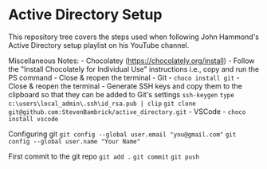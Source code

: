 # Active Directory Setup

This repository tree covers the steps used when following John Hammond's Active Directory setup playlist on his YouTube channel.


Miscellaneous Notes:
    - Chocolatey (https://chocolately.org/install)
        - Follow the "Install Chocolately for Individual Use" instructions i.e., copy and run the PS command
        - Close & reopen the terminal
    - Git
        - `choco install git`
        - Close & reopen the terminal
        - Generate SSH keys and copy them to the clipboard so that they can be added to Git's settings 
            `ssh-keygen`
            `type c:\users\local_admin\.ssh\id_rsa.pub | clip`
            `git clone git@github.com:StevenBambrick/active_directory.git`
    - VSCode
        - `choco install vscode`

Configuring git
    `git config --global user.email "you@gmail.com"`
    `git config --global user.name "Your Name"`

First commit to the git repo
    `git add .`
    `git commit`
    `git push`